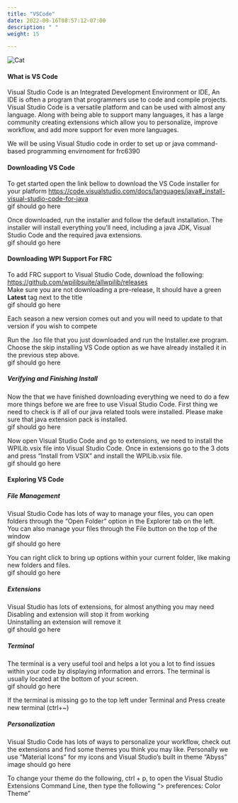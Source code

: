 ```yaml
---
title: "VSCode"
date: 2022-09-16T08:57:12-07:00
description: " "
weight: 15

---
```


![Cat](/gifs/cat.gif)

#### What is VS Code
Visual Studio Code is an Integrated Development Environment or IDE, An IDE is often a program that programmers use to code and compile projects. Visual Studio Code is a versatile platform and can be used with almost any language. Along with being able to support many languages, it has a large community creating extensions which allow you to personalize, improve workflow, and add more support for even more languages.

We will be using Visual Studio code in order to set up or java command-based programming envirnoment for frc6390

#### Downloading VS Code
To get started open the link bellow to download the VS Code installer for your platform
https://code.visualstudio.com/docs/languages/java#_install-visual-studio-code-for-java  
gif should go here

Once downloaded, run the installer and follow the default installation.
The installer will install everything you’ll need, including a java JDK, 
Visual Studio Code and the required java extensions.  
gif should go here

#### Downloading WPI Support For FRC 
To add FRC support to Visual Studio Code, download the following:   
https://github.com/wpilibsuite/allwpilib/releases  
Make sure you are not downloading a pre-release, It should have a green **Latest** tag next to the title  
gif should go here

Each season a new version comes out and you will need to update to that version if you wish to compete  

Run the .Iso file that you just downloaded and run the Installer.exe program.
Choose the skip installing VS Code option as we have already installed it in the previous step above.  
gif should go here  

##### Verifying and Finishing Install
Now the that we have finished downloading everything we need to do a few more things before we are free to use Visual Studio Code. First thing we need to check is if all of our java related tools were installed. Please make sure that java extension pack is installed.  
gif should go here  

Now open Visual Studio Code and go to extensions, we need to install the WPILib.vsix file into Visual Studio Code. Once in extensions go to the 3 dots and press “Install from VSIX” and install the WPILib.vsix file.  
gif should go here 

#### Exploring VS Code 
##### File Management
Visual Studio Code has lots of way to manage your files, you can open folders through the “Open Folder” option in the Explorer tab on the left.  
You can also manage your files through the File button on the top of the window  
gif should go here  

You can right click to bring up options within your current folder, like making new folders and files.   
gif should go here 

##### Extensions
Visual Studio has lots of extensions, for almost anything you may need  
Disabling and extension will stop it from working  
Uninstalling an extension will remove it  
gif should go here

##### Terminal
The terminal is a very useful tool and helps a lot you a lot to find issues within your code by displaying information and errors. The terminal is usually located at the bottom of your screen.  
gif should go here  

If the terminal is missing go to the top left under Terminal and Press create new terminal (ctrl+~)  

##### Personalization
Visual Studio Code has lots of ways to personalize your workflow, check out the extensions and find some themes you think you may like.
Personally we use “Material Icons” for my icons and
Visual Studio’s built in theme “Abyss”
image should go here  

To change your theme do the following, ctrl + p, to open the Visual Studio Extensions Command Line, then type the following “> preferences: Color Theme”


